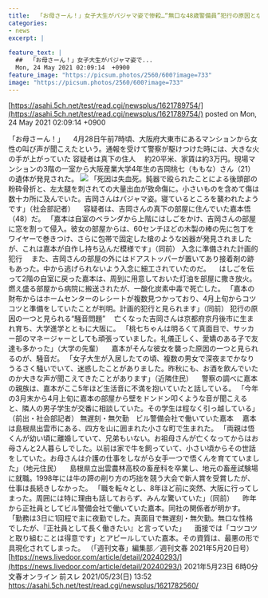 ```yaml
---
title:  「お母さーん！」女子大生がパジャマ姿で惨殺…“無口な48歳警備員”犯行の原因となった“騒音問題”★7  
categories:
- news
excerpt: |
  
feature_text: |
  ##  「お母さーん！」女子大生がパジャマ姿で...
  Mon, 24 May 2021 02:09:14  +0900
feature_image: "https://picsum.photos/2560/600?image=733"
image: "https://picsum.photos/2560/600?image=733"
---
```


[https://asahi.5ch.net/test/read.cgi/newsplus/1621789754/](https://asahi.5ch.net/test/read.cgi/newsplus/1621789754/)
posted on Mon, 24 May 2021 02:09:14  +0900

<!--more-->

「お母さーん！」 　4月28日午前7時頃、大阪府大東市にあるマンションから女性の叫び声が聞こえたという。通報を受けて警察が駆けつけた時には、大きな火の手が上がっていた 容疑者は真下の住人 　約20平米、家賃は約3万円。現場マンションの3階の一室から大阪産業大学4年生の吉岡桃七（ももな）さん（21）の遺体が発見された。 ![](https://image.news.livedoor.com/newsimage/stf/4/0/40272_1386_573275bae5be0a5fcf36f8e2a42a725a.jpg) 「死因は失血死。鈍器で殴られたことによる後頭部の粉砕骨折と、左太腿を刺されての大量出血が致命傷に。小さいものを含めて傷は数十カ所に及んでいた。吉岡さんはパジャマ姿。寝ているところを襲われたようです」（社会部記者） 　容疑者は、吉岡さんの真下の部屋に住んでいた嘉本悟（48）だ。 「嘉本は自室のベランダから上階にはしごをかけ、吉岡さんの部屋に窓を割って侵入。彼女の部屋からは、60センチほどの木製の棒の先に包丁をワイヤーで巻きつけ、さらに包帯で固定した槍のような凶器が発見されましたが、これは嘉本が自作し持ち込んだ模様です」（同前） 入念に準備された計画的犯行 　また、吉岡さんの部屋の外にはドアストッパーが置いてあり接着剤の跡もあった。中から逃げられないよう入念に細工されていたのだ。 　はしごを伝って2階の自室に戻った嘉本は、周到に用意しておいた灯油を部屋に撒き放火。燃え盛る部屋から病院に搬送されたが、一酸化炭素中毒で死亡した。 「嘉本の財布からはホームセンターのレシートが複数見つかっており、4月上旬からコツコツと準備をしていたことが判明。計画的犯行と見られます」（同前） 犯行の原因の一つと見られる“騒音問題” 　亡くなった吉岡さんは京都府京丹後市に生まれ育ち、大学進学とともに大阪に。 「桃七ちゃんは明るくて真面目で、サッカー部のマネージャーとしても頑張っていました。礼儀正しく、愛嬌のある子で友達も多かった」（大学の先輩） 　嘉本がそんな彼女を襲った原因の一つと見られるのが、騒音だ。 「女子大生が入居したての頃、複数の男女で深夜までかなりうるさく騒いでいて、迷惑したことがありました。昨秋にも、お酒を飲んでいたのか大きな声が聞こえてきたことがあります」（近隣住民） 　警察の調べに嘉本の親族は、嘉本がここ5年ほど生活音に不満を抱いていたと話している。 「今年の3月末から4月上旬に嘉本の部屋から壁をドンドン叩くような音が聞こえると、隣人の男子学生が交番に相談していた。その学生は程なく引っ越している」（前出・社会部記者） 無遅刻・無欠勤　ビル警備会社で働いていた嘉本 　嘉本は島根県出雲市にある、四方を山に囲まれた小さな町で生まれた。 「両親は悟くんが幼い頃に離婚していて、兄弟もいない。お祖母さんが亡くなってからはお母さんと2人暮らしでした。以前は家で牛を飼っていて、小さい頃からその世話をしていた。お母さんは介護の仕事をしながら女手一つで悟くんを育てていました」（地元住民） 　島根県立出雲農林高校の畜産科を卒業し、地元の畜産試験場に就職。1998年には牛の蹄の削り方の巧拙を競う大会で新人賞を受賞したが、仕事は長続きしなかった。 「職を転々とし、8年ほど前に突然、大阪に行ってしまった。周囲には特に理由も話しておらず、みんな驚いていた」（同前） 　昨年から正社員としてビル警備会社で働いていた嘉本。同社の関係者が明かす。 「勤務は3日に1回程で主に夜勤でした。真面目で無遅刻・無欠勤。無口な性格でしたが、『正社員として長く働きたい』と言っていた」 　面接では「コツコツと取り組むことは得意です」とアピールしていた嘉本。その資質は、最悪の形で具現化されてしまった。 （「週刊文春」編集部／週刊文春 2021年5月20日号） [https://news.livedoor.com/article/detail/20240293/](https://news.livedoor.com/article/detail/20240293/) 2021年5月23日 6時0分 文春オンライン 前スレ 2021/05/23(日) 13:52 https://asahi.5ch.net/test/read.cgi/newsplus/1621782560/
